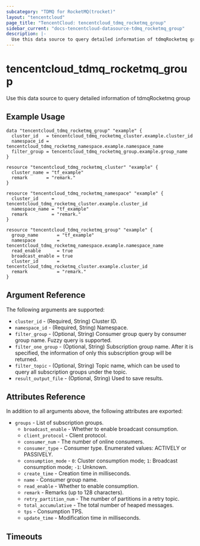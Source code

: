 ```yaml
---
subcategory: "TDMQ for RocketMQ(trocket)"
layout: "tencentcloud"
page_title: "TencentCloud: tencentcloud_tdmq_rocketmq_group"
sidebar_current: "docs-tencentcloud-datasource-tdmq_rocketmq_group"
description: |-
  Use this data source to query detailed information of tdmqRocketmq group
---
```


# tencentcloud_tdmq_rocketmq_group

Use this data source to query detailed information of tdmqRocketmq group

## Example Usage

```hcl
data "tencentcloud_tdmq_rocketmq_group" "example" {
  cluster_id   = tencentcloud_tdmq_rocketmq_cluster.example.cluster_id
  namespace_id = tencentcloud_tdmq_rocketmq_namespace.example.namespace_name
  filter_group = tencentcloud_tdmq_rocketmq_group.example.group_name
}

resource "tencentcloud_tdmq_rocketmq_cluster" "example" {
  cluster_name = "tf_example"
  remark       = "remark."
}

resource "tencentcloud_tdmq_rocketmq_namespace" "example" {
  cluster_id     = tencentcloud_tdmq_rocketmq_cluster.example.cluster_id
  namespace_name = "tf_example"
  remark         = "remark."
}

resource "tencentcloud_tdmq_rocketmq_group" "example" {
  group_name       = "tf_example"
  namespace        = tencentcloud_tdmq_rocketmq_namespace.example.namespace_name
  read_enable      = true
  broadcast_enable = true
  cluster_id       = tencentcloud_tdmq_rocketmq_cluster.example.cluster_id
  remark           = "remark."
}
```

## Argument Reference

The following arguments are supported:

* `cluster_id` - (Required, String) Cluster ID.
* `namespace_id` - (Required, String) Namespace.
* `filter_group` - (Optional, String) Consumer group query by consumer group name. Fuzzy query is supported.
* `filter_one_group` - (Optional, String) Subscription group name. After it is specified, the information of only this subscription group will be returned.
* `filter_topic` - (Optional, String) Topic name, which can be used to query all subscription groups under the topic.
* `result_output_file` - (Optional, String) Used to save results.

## Attributes Reference

In addition to all arguments above, the following attributes are exported:

* `groups` - List of subscription groups.
  * `broadcast_enable` - Whether to enable broadcast consumption.
  * `client_protocol` - Client protocol.
  * `consumer_num` - The number of online consumers.
  * `consumer_type` - Consumer type. Enumerated values: ACTIVELY or PASSIVELY.
  * `consumption_mode` - `0`: Cluster consumption mode; `1`: Broadcast consumption mode; `-1`: Unknown.
  * `create_time` - Creation time in milliseconds.
  * `name` - Consumer group name.
  * `read_enable` - Whether to enable consumption.
  * `remark` - Remarks (up to 128 characters).
  * `retry_partition_num` - The number of partitions in a retry topic.
  * `total_accumulative` - The total number of heaped messages.
  * `tps` - Consumption TPS.
  * `update_time` - Modification time in milliseconds.


## Timeouts

<no value>


